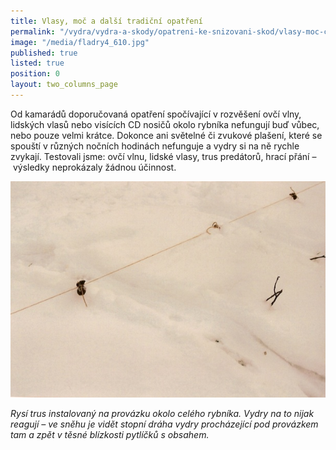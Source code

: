 ```yaml
---
title: Vlasy, moč a další tradiční opatření
permalink: "/vydra/vydra-a-skody/opatreni-ke-snizovani-skod/vlasy-moc-cd-a-dalsi-tradicni-opatreni"
image: "/media/fladry4_610.jpg"
published: true
listed: true
position: 0
layout: two_columns_page
---
```

Od kamarádů doporučovaná opatření spočívající v rozvěšení ovčí vlny,
lidských vlasů nebo visících CD nosičů okolo rybníka nefungují buď
vůbec, nebo pouze velmi krátce. Dokonce ani světelné či zvukové plašení,
které se spouští v různých nočních hodinách nefunguje a vydry si na ně
rychle zvykají. Testovali jsme: ovčí vlnu, lidské vlasy, trus predátorů,
hrací přání – výsledky neprokázaly žádnou účinnost.

![](/media/fladry1_610.jpg)

*Rysí trus instalovaný na provázku okolo celého rybníka. Vydry na to
nijak reagují – ve sněhu je vidět stopní dráha vydry procházející pod
provázkem tam a zpět v těsné blízkosti pytlíčků s obsahem.*
